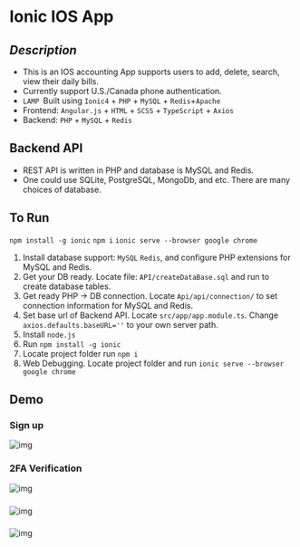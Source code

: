 # Ionic IOS App
## *Description*

 - This is an IOS accounting App supports users to add, delete, search,
   view their daily bills.   
 - Currently support U.S./Canada phone authentication.
 - `LAMP `Built using `Ionic4` + `PHP` + `MySQL` + `Redis`+`Apache`
 - Frontend: `Angular.js` + `HTML` + `SCSS` + `TypeScript` + `Axios`
 - Backend: `PHP` + `MySQL` + `Redis`

## Backend API 

 - REST API is written in PHP and database is MySQL and Redis.  
 - One could use SQLite, PostgreSQL, MongoDb, and etc. There are many
   choices of database.

## To Run
`npm install -g ionic`
`npm i`
`ionic serve --browser google chrome`

 1. Install database support: `MySQL` `Redis`, and configure PHP extensions for MySQL and Redis.
 2. Get your DB ready. Locate file: `API/createDataBase.sql` and run to create database tables.
 3. Get ready PHP -> DB connection. Locate `Api/api/connection/` to set connection information for MySQL and Redis.
 4. Set base url of Backend API. Locate `src/app/app.module.ts`. Change `axios.defaults.baseURL=''` to your own server path.
 5. Install `node.js`
 6. Run `npm install -g ionic`
 7. Locate project folder run `npm i`
 8. Web Debugging. Locate project folder and run `ionic serve --browser google chrome`
 
 
## Demo
### Sign up
![img](https://github.com/jimjimliu/Bill-Ionic-/blob/master/demo/1.gif)
### 2FA Verification
![img](https://github.com/jimjimliu/Bill-Ionic-/blob/master/demo/2.gif)
###
![img](https://github.com/jimjimliu/Bill-Ionic-/blob/master/demo/3.gif)
### 
![img](https://github.com/jimjimliu/Bill-Ionic-/blob/master/demo/4.gif)

